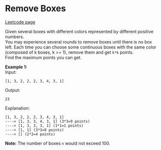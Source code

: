 # Remove Boxes
[Leetcode page](https://leetcode.com/problems/remove-boxes/description)

Given several boxes with different colors represented by different positive
numbers.  
You may experience several rounds to remove boxes until there is no box left.
Each time you can choose some continuous boxes with the same color (composed
of k boxes, k >= 1), remove them and get `k*k` points.  
Find the maximum points you can get.

**Example 1:**  
Input:

    
    
    [1, 3, 2, 2, 2, 3, 4, 3, 1]
    

Output:

    
    
    23
    

Explanation:

    
    
    [1, 3, 2, 2, 2, 3, 4, 3, 1] 
    ----> [1, 3, 3, 4, 3, 1] (3*3=9 points) 
    ----> [1, 3, 3, 3, 1] (1*1=1 points) 
    ----> [1, 1] (3*3=9 points) 
    ----> [] (2*2=4 points)
    

**Note:** The number of boxes `n` would not exceed 100.

